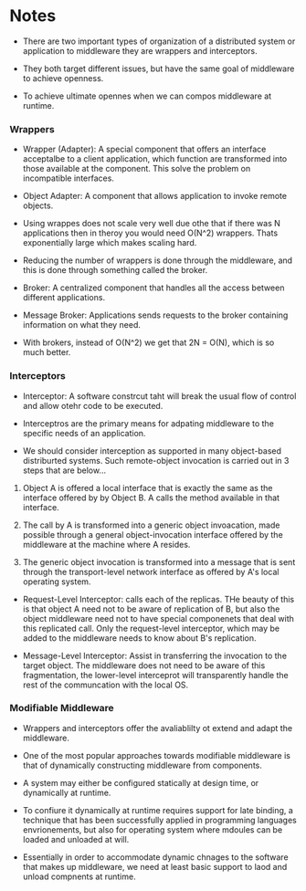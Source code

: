 # Notes

* There are two important types of organization of a distributed system or application to middleware they are wrappers and interceptors. 

* They both target different issues, but have the same goal of middleware to achieve openness.

* To achieve ultimate opennes when we can compos middleware at runtime. 

### Wrappers 

* Wrapper (Adapter): A special component that offers an interface acceptalbe to a client application, which function are transformed into those available at the component. This solve the problem on incompatible interfaces. 

* Object Adapter: A component that allows application to invoke remote objects.

* Using wrappes does not scale very well due othe that if there was N applications then in theroy you would need O(N^2) wrappers. Thats exponentially large which makes scaling hard. 

* Reducing the number of wrappers is done through the middleware, and this is done through something called the broker. 

* Broker: A centralized component that handles all the access between different applications. 

* Message Broker: Applications sends requests to the broker containing information on what they need. 

* With brokers, instead of O(N^2) we get that 2N = O(N), which is so much better. 

### Interceptors

* Interceptor: A software constrcut taht will break the usual flow of control and allow otehr code to be executed. 

* Interceptros are the primary means for adpating middleware to the specific needs of an application. 

* We should consider interception as supported in many object-based distriburted systems. Such remote-object invocation is carried out in 3 steps that are below... 

1. Object A is offered a local interface that is exactly the same as the interface offered by by Object B. A calls the method available in that interface. 

2. The call by A is transformed into a generic object invoacation, made possible through a general object-invocation interface offered by the middleware at the machine where A resides. 

3. The generic object invocation is transformed into a message that is sent through the transport-level network interface as offered by A's local operating system. 

* Request-Level Interceptor: calls each of the replicas. THe beauty of this is that object A need not to be aware of replication of B, but also the object middleware need not to have special componenets that deal with this replicated call. Only the request-level interceptor, which may be added to the middleware needs to know about B's replication. 

* Message-Level Interceptor: Assist in transferring the invocation to the target object. The middleware does not need to be aware of this fragmentation, the lower-level interceprot will transparently handle the rest of the communcation with the local OS. 

### Modifiable Middleware

* Wrappers and interceptors offer the avaliablilty ot extend and adapt the middleware. 

* One of the most popular approaches towards modifiable middleware is that of dynamically constructing middleware from components. 

* A system may either be configured statically at design time, or dynamically at runtime. 

* To confiure it dynamically at runtime requires support for late binding, a technique that has been successfully applied in programming languages envrionements, but also for operating system where mdoules can be loaded and unloaded at will. 

* Essentially in order to accommodate dynamic chnages to the software that makes up middleware, we need at least basic support to laod and unload compnents at runtime. 

 
